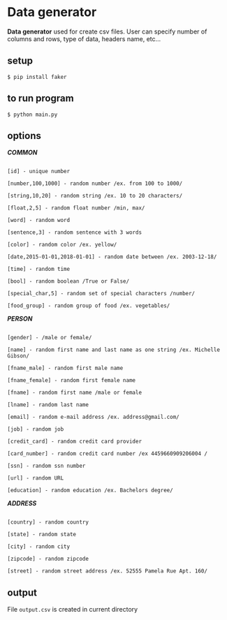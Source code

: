 # Data generator

**Data generator** used for create csv files. User can specify number of columns and rows, type of data, headers name, etc...

## setup

```
$ pip install faker
```
## to run program
```
$ python main.py
```

## options

***COMMON***

```

[id] - unique number

[number,100,1000] - random number /ex. from 100 to 1000/

[string,10,20] - random string /ex. 10 to 20 characters/

[float,2,5] - random float number /min, max/

[word] - random word

[sentence,3] - random sentence with 3 words

[color] - random color /ex. yellow/

[date,2015-01-01,2018-01-01] - random date between /ex. 2003-12-18/

[time] - random time

[bool] - random boolean /True or False/

[special_char,5] - random set of special characters /number/

[food_group] - random group of food /ex. vegetables/

```

***PERSON***

```

[gender] - /male or female/

[name] - random first name and last name as one string /ex. Michelle Gibson/

[fname_male] - random first male name

[fname_female] - random first female name

[fname] - random first name /male or female

[lname] - random last name

[email] - random e-mail address /ex. address@gmail.com/

[job] - random job

[credit_card] - random credit card provider

[card_number] - random credit card number /ex 4459660909206004 /

[ssn] - random ssn number

[url] - random URL

[education] - random education /ex. Bachelors degree/

```

***ADDRESS***

```

[country] - random country

[state] - random state

[city] - random city

[zipcode] - random zipcode

[street] - random street address /ex. 52555 Pamela Rue Apt. 160/

```

## output

File `output.csv` is created in current directory